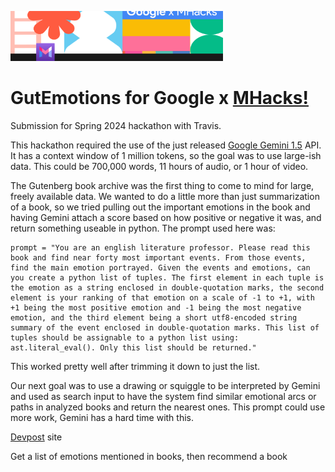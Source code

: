 <img src="./streamlit/assets/MHacks_header.png" alt="MHacks!" height="80"/></br>
# GutEmotions for Google x [MHacks!](https://safe-banon-80d.notion.site/Hacker-Guide-079b584c6deb446e88c53712dc0f9ecb)

Submission for Spring 2024 hackathon with Travis.

This hackathon required the use of the just released [Google Gemini 1.5](https://blog.google/technology/ai/google-gemini-next-generation-model-february-2024/) API. It has a context window of 1 million tokens, so the goal was to use large-ish data. This could be 700,000 words, 11 hours of audio, or 1 hour of video.

The Gutenberg book archive was the first thing to come to mind for large, freely available data. We wanted to do a little more than just summarization of a book, so we tried pulling out the important emotions in the book and having Gemini attach a score based on how positive or negative it was, and return something useable in python. The prompt used here was:
```
prompt = "You are an english literature professor. Please read this book and find near forty most important events. From those events, find the main emotion portrayed. Given the events and emotions, can you create a python list of tuples. The first element in each tuple is the emotion as a string enclosed in double-quotation marks, the second element is your ranking of that emotion on a scale of -1 to +1, with +1 being the most positive emotion and -1 being the most negative emotion, and the third element being a short utf8-encoded string summary of the event enclosed in double-quotation marks. This list of tuples should be assignable to a python list using: ast.literal_eval(). Only this list should be returned."
```
This worked pretty well after trimming it down to just the list.

Our next goal was to use a drawing or squiggle to be interpreted by Gemini and used as search input to have the system find similar emotional arcs or paths in analyzed books and return the nearest ones. This prompt could use more work, Gemini has a hard time with this.

[Devpost](https://mhacks-x-google.devpost.com/) site

Get a list of emotions mentioned in books, then recommend a book

